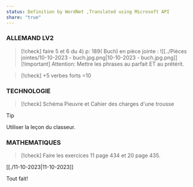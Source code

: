 ```yaml
---
status: Definition by WordNet ,Translated using Microsoft API
share: "true"
---
```

### ALLEMAND LV2
> [!check] 
> faire 5 et 6 du 4) p: 189( Buch) en pièce jointe : ![[../Pièces jointes/10-10-2023 - buch.jpg.png|10-10-2023 - buch.jpg.png]]
> [!important] 
> Attention: Mettre les phrases au parfait ET au prétérit.

> [!check] 
> +5 verbes forts =10 

### TECHNOLOGIE
> [!check] 
> Schéma Pieuvre et Cahier des charges d'une trousse
 
> [!tip] 
> Utiliser la leçon du classeur.

### MATHEMATIQUES
> [!check] 
> Faire les exercices 11 page 434 et 20 page 435. 

[[./11-10-2023|11-10-2023]]

Tout fait!